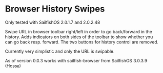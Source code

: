 # Browser History Swipes

Only tested with SailfishOS 2.0.1.7 and 2.0.2.48

Swipe URL in browser toolbar right/left in order to go back/forward in the history.
Adds indicators on both sides of the toolbar to show whether you can go back resp. forward.
The two buttons for history control are removed.

Currently very simplistic and only the URL is swipable.

As of version 0.0.3 works with sailfish-browser from SailfishOS 3.0.3.9 (Hossa)
